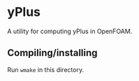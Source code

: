 yPlus
=====

A utility for computing yPlus in OpenFOAM.

## Compiling/installing

Run `wmake` in this directory. 

